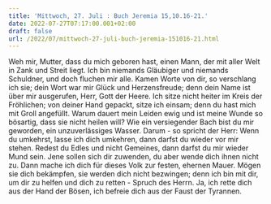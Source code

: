 ```yaml
---
title: 'Mittwoch, 27. Juli : Buch Jeremia 15,10.16-21.'
date: 2022-07-27T07:17:00.001+02:00
draft: false
url: /2022/07/mittwoch-27-juli-buch-jeremia-151016-21.html
---
```


Weh mir, Mutter, dass du mich geboren hast, einen Mann, der mit aller Welt in Zank und Streit liegt. Ich bin niemands Gläubiger und niemands Schuldner, und doch fluchen mir alle. Kamen Worte von dir, so verschlang ich sie; dein Wort war mir Glück und Herzensfreude; denn dein Name ist über mir ausgerufen, Herr, Gott der Heere. Ich sitze nicht heiter im Kreis der Fröhlichen; von deiner Hand gepackt, sitze ich einsam; denn du hast mich mit Groll angefüllt. Warum dauert mein Leiden ewig und ist meine Wunde so bösartig, dass sie nicht heilen will? Wie ein versiegender Bach bist du mir geworden, ein unzuverlässiges Wasser. Darum - so spricht der Herr: Wenn du umkehrst, lasse ich dich umkehren, dann darfst du wieder vor mir stehen. Redest du Edles und nicht Gemeines, dann darfst du mir wieder Mund sein. Jene sollen sich dir zuwenden, du aber wende dich ihnen nicht zu. Dann mache ich dich für dieses Volk zur festen, ehernen Mauer. Mögen sie dich bekämpfen, sie werden dich nicht bezwingen; denn ich bin mit dir, um dir zu helfen und dich zu retten - Spruch des Herrn. Ja, ich rette dich aus der Hand der Bösen, ich befreie dich aus der Faust der Tyrannen.